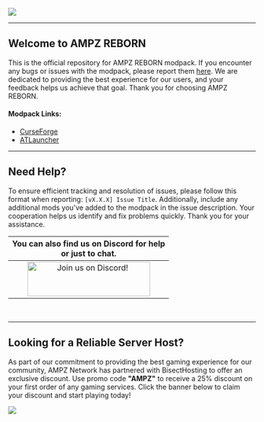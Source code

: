 ![](https://www.bisecthosting.com/images/CF/AMPZ_Reborn/BH_AR_Header.png)

---

## Welcome to AMPZ REBORN 

This is the official repository for AMPZ REBORN modpack. If you encounter any bugs or issues with the modpack, please report them [here](https://github.com/AMPZNetwork/AMPZ-REBORN/issues/new?assignees=LabsZero&labels=bug&projects=&template=bug_report.md&title=%5BBUG%5D). We are dedicated to providing the best experience for our users, and your feedback helps us achieve that goal. Thank you for choosing AMPZ REBORN. 
    
#### Modpack Links: 
+ [CurseForge](https://www.curseforge.com/minecraft/modpacks/ampz-reborn)
+ [ATLauncher](https://atlauncher.com/pack/AMPZREBORN)
  
---

## Need Help?

To ensure efficient tracking and resolution of issues, please follow this format when reporting: `[vX.X.X] Issue Title`. Additionally, include any additional mods you've added to the modpack in the issue description. Your cooperation helps us identify and fix problems quickly. Thank you for your assistance.
  
|You can also find us on Discord for help<br>or just to chat.|
|:------------:|
|<a href="https://discord.gg/ampznetwork.com"><img src="https://discord.com/assets/ff41b628a47ef3141164bfedb04fb220.png" alt="Join us on Discord!"  width="250" height="70"></a>|
<br>

---

## Looking for a Reliable Server Host?
As part of our commitment to providing the best gaming experience for our community, AMPZ Network has partnered with BisectHosting to offer an exclusive discount. Use promo code **"AMPZ"** to receive a 25% discount on your first order of any gaming services. Click the banner below to claim your discount and start playing today!

[![](https://www.bisecthosting.com/images/CF/AMPZ_Reborn/BH_AR_PromoCard.png)](https://bisecthosting.com/AMPZ?r=github_AMPZREBORN)

